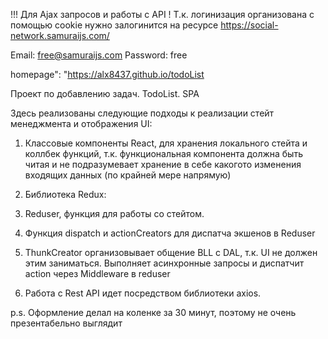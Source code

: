 !!! Для Ajax запросов и работы с API ! Т.к. логинизация организована с помощью cookie нужно залогинится на ресурсе https://social-network.samuraijs.com/

Email: free@samuraijs.com Password: free

homepage": "https://alx8437.github.io/todoList



Проект по добавлению задач. TodoList. SPA

Здесь реализованы следующие подходы к реализации стейт менеджмента и отображения UI:

1) Классовые компоненты React, для хранения локального стейта и коллбек функций, т.к. функциональная компонента
должна быть читая и не подразумевает хранение в себе какогото изменения входящих данных (по крайней мере напрямую)

2) Библиотека Redux: 

3) Reduser, функция для работы сo стейтом.

4) Функция dispatch и actionCreators для диспатча экшенов в Reduser 

5) ThunkCreator организовывает общение BLL c DAL, т.к. UI не должен этим заниматься.
Выполняет асинхронные запросы и диспатчит action через Middleware в reduser

6) Работа с Rest API идет посредством библиотеки axios.

p.s. Оформление делал на коленке за 30 минут, поэтому не очень презентабельно выглядит
